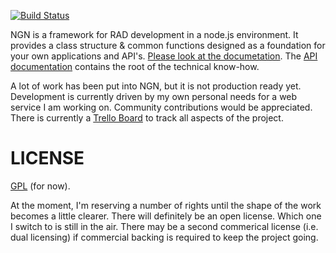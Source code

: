 [![Build Status](https://secure.travis-ci.org/coreybutler/NGN.png)](http://travis-ci.org/coreybutler/NGN)

NGN is a framework for RAD development in a node.js environment. It provides a class structure & common 
functions designed as a foundation for your own applications and API's. [Please look at the documetation](http://coreybutler.github.com/NGN).
The [API documentation](http://coreybutler.github.com/NGN/docs) contains the root of the technical know-how.

A lot of work has been put into NGN, but it is not production ready yet. Development is currently driven
by my own personal needs for a web service I am working on. Community contributions would be appreciated. 
There is currently a [Trello Board](https://trello.com/board/ngn/503b8fa4500fc2f734af867d) to track all
aspects of the project. 

  

LICENSE
=======

[GPL](http://www.gnu.org/copyleft/gpl.html) (for now).

At the moment, I'm reserving a number of rights until the shape of the work becomes a little clearer.
There will definitely be an open license. Which one I switch to is still in the air. There may be a second
commerical license (i.e. dual licensing) if commercial backing is required to keep the project going.
